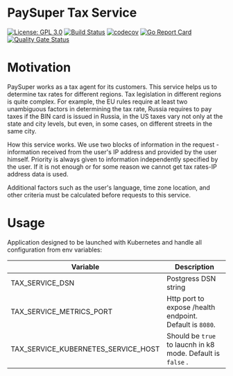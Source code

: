 # PaySuper Tax Service

[![License: GPL 3.0](https://img.shields.io/badge/License-GPL3.0-green.svg)](https://opensource.org/licenses/Gpl3.0)
[![Build Status](https://travis-ci.org/paysuper/paysuper-tax-service.svg?branch=master)](https://travis-ci.org/paysuper/paysuper-tax-service) 
[![codecov](https://codecov.io/gh/paysuper/paysuper-tax-service/branch/master/graph/badge.svg)](https://codecov.io/gh/paysuper/paysuper-tax-service) 
[![Go Report Card](https://goreportcard.com/badge/github.com/paysuper/paysuper-tax-service)](https://goreportcard.com/report/github.com/paysuper/paysuper-tax-service)
[![Quality Gate Status](https://sonarcloud.io/api/project_badges/measure?project=paysuper_paysuper-tax-service&metric=alert_status)](https://sonarcloud.io/dashboard?id=paysuper_paysuper-tax-service)

# Motivation

PaySuper works as a tax agent for its customers. This service helps us to determine tax rates for different
regions. Tax legislation in different regions is quite complex. For example, the EU rules require at least 
two unambiguous factors in determining the tax rate, Russia requires to pay taxes if the BIN card is issued
in Russia, in the US taxes vary not only at the state and city levels, but even, in some cases, on 
different streets in the same city.

How this service works. We use two blocks of information in the request - information received from the 
user's IP address and provided by the user himself. Priority is always given to information independently 
specified by the user. If it is not enough or for some reason we cannot get tax rates-IP address data is 
used.

Additional factors such as the user's language, time zone location, and other criteria must be calculated
before requests to this service.

# Usage

Application designed to be launched with Kubernetes and handle all configuration from env variables:

| Variable                            | Description                                                                                            |
|-------------------------------------|-------------------------------------------------------------------------|
| TAX_SERVICE_DSN                     | Postgress DSN string                                                    |
| TAX_SERVICE_METRICS_PORT            | Http port to expose /health endpoint. Default is `8080`.                |
| TAX_SERVICE_KUBERNETES_SERVICE_HOST | Should be `true` to laucnh in k8 mode. Default is `false` .             |
